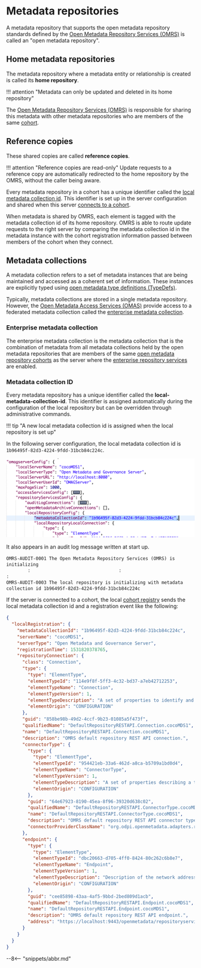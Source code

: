 <!-- SPDX-License-Identifier: CC-BY-4.0 -->
<!-- Copyright Contributors to the Egeria project. -->

# Metadata repositories

A metadata repository that supports the open metadata repository standards
defined by the [Open Metadata Repository Services (OMRS)](/egeria-docs/services/omrs) is
called an "open metadata repository".

## Home metadata repositories

The metadata repository where a metadata entity or relationship is created
is called its **home repository**.

!!! attention "Metadata can only be updated and deleted in its home repository"

The [Open Metadata Repository Services (OMRS)](index.md) is responsible
for sharing this metadata with other metadata repositories who are
members of the same [cohort](cohort.md).

## Reference copies

These shared copies are called **reference copies**.

!!! attention "Reference copies are read-only"
    Update requests to a reference copy are automatically
    redirected to the home repository by the OMRS, without the caller being aware.

Every metadata repository in a cohort has a unique identifier called the
[local metadata collection id](#metadata-collection-id).
This identifier is set up in the server configuration and shared when this
server [connects to a cohort](../cohort/#registry.md).

When metadata is shared by OMRS, each element is tagged with the metadata
collection id of its home repository.
OMRS is able to route update requests to the right server by comparing
the metadata collection
id in the metadata instance with the cohort registration information passed
between members of the cohort when they connect.

## Metadata collections

A metadata collection refers to a set of metadata instances that are being maintained and accessed as a
coherent set of information.  These instances are explicitly typed using
[open metadata type definitions (TypeDefs)](/egeria-docs/introduction/key-concepts/#metadata-types).

Typically, metadata collections are stored in a single metadata repository.
However, the [Open Metadata Access Services (OMAS)](/egeria-docs/services/omas) provide access to
a federated metadata collection called the [enterprise metadata collection](#enterprise-metadata-collection).

### Enterprise metadata collection

The enterprise metadata collection is the metadata collection
that is the combination of metadata from all metadata collections held by the
open metadata repositories that are members of
the same [open metadata repository cohorts](cohort.md)
as the server where the
[enterprise repository services](../#enterprise-repository-services) are enabled.

### Metadata collection ID

Every metadata repository has a unique identifier called
the **local-metadata-collection-id**.
This identifier is assigned automatically during the configuration
of the local repository
but can be overridden through administrative commands.

!!! tip "A new local metadata collection id is assigned when the local repository is set up"

In the following server configuration, the local metadata collection id is
`1b96495f-82d3-4224-9fdd-31bcb84c224c`.

![Local metadata collection id in server configuration](local-metadata-collection-id-in-config.png)

It also appears in an audit log message written at start up.

```text
OMRS-AUDIT-0001 The Open Metadata Repository Services (OMRS) is initializing
        :                                 :                              :
OMRS-AUDIT-0003 The local repository is initializing with metadata collection id 1b96495f-82d3-4224-9fdd-31bcb84c224c
```

If the server is connected to a cohort, the local [cohort registry](../cohort/#cohort-registry)
sends the local metadata collection id and a registration event like the following:

```json linenums="1" hl_lines="3"
{
  "localRegistration": {
    "metadataCollectionId": "1b96495f-82d3-4224-9fdd-31bcb84c224c",
    "serverName": "cocoMDS1",
    "serverType": "Open Metadata and Governance Server",
    "registrationTime": 1531820378765,
    "repositoryConnection": {
      "class": "Connection",
      "type": {
        "type": "ElementType",
        "elementTypeId": "114e9f8f-5ff3-4c32-bd37-a7eb42712253",
        "elementTypeName": "Connection",
        "elementTypeVersion": 1,
        "elementTypeDescription": "A set of properties to identify and configure a connector instance.",
        "elementOrigin": "CONFIGURATION"
      },
      "guid": "858be98b-49d2-4ccf-9b23-01085a5f473f",
      "qualifiedName": "DefaultRepositoryRESTAPI.Connection.cocoMDS1",
      "name": "DefaultRepositoryRESTAPI.Connection.cocoMDS1",
      "description": "OMRS default repository REST API connection.",
      "connectorType": {
        "type": {
          "type": "ElementType",
          "elementTypeId": "954421eb-33a6-462d-a8ca-b5709a1bd0d4",
          "elementTypeName": "ConnectorType",
          "elementTypeVersion": 1,
          "elementTypeDescription": "A set of properties describing a type of connector.",
          "elementOrigin": "CONFIGURATION"
        },
        "guid": "64e67923-8190-45ea-8f96-39320d638c02",
        "qualifiedName": "DefaultRepositoryRESTAPI.ConnectorType.cocoMDS1",
        "name": "DefaultRepositoryRESTAPI.ConnectorType.cocoMDS1",
        "description": "OMRS default repository REST API connector type.",
        "connectorProviderClassName": "org.odpi.openmetadata.adapters.repositoryservices.rest.repositoryconnector.OMRSRESTRepositoryConnectorProvider"
      },
      "endpoint": {
        "type": {
          "type": "ElementType",
          "elementTypeId": "dbc20663-d705-4ff0-8424-80c262c6b8e7",
          "elementTypeName": "Endpoint",
          "elementTypeVersion": 1,
          "elementTypeDescription": "Description of the network address and related information needed to call a software service.",
          "elementOrigin": "CONFIGURATION"
        },
        "guid": "cee85898-43aa-4af5-9bbd-2bed809d1acb",
        "qualifiedName": "DefaultRepositoryRESTAPI.Endpoint.cocoMDS1",
        "name": "DefaultRepositoryRESTAPI.Endpoint.cocoMDS1",
        "description": "OMRS default repository REST API endpoint.",
        "address": "https://localhost:9443/openmetadata/repositoryservices/"
      }
    }
  }
}
```

--8<-- "snippets/abbr.md"
